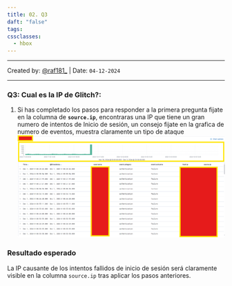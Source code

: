 ```yaml
---
title: 02. Q3
daft: "false"
tags: 
cssclasses:
  - hbox
---
```


---
Created by: [@raf181_](https://github.com/raf181)  | Date: `04-12-2024`

---
### Q3: **Cual es la IP de Glitch?**:
1. Si has completado los pasos para responder a la primera pregunta fijate en la columna de **`source.ip`**, encontraras una IP que tiene un gran numero de intentos de Inicio de sesión, un consejo fijate en la grafica de numero de eventos, muestra claramente un tipo de ataque
![](99.%20Inserts/Pasted%20image%2020241204192747.png)
### Resultado esperado
La IP causante de los intentos fallidos de inicio de sesión será claramente visible en la columna `source.ip` tras aplicar los pasos anteriores.